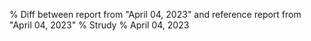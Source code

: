 % Diff between report from "April 04, 2023" and reference report from "April 04, 2023"
% Strudy
% April 04, 2023



